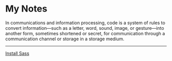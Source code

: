 # My Notes

In communications and information processing, code is a system of rules to convert information—such as a letter, word, sound, image, or gesture—into another form, sometimes shortened or secret, for communication through a communication channel or storage in a storage medium.

---

[Install Sass](My%20Notes%201b2aeacbb29981c0a810d193751634a8/Install%20Sass%201b2aeacbb299816797aafbd300a8ef61.md)